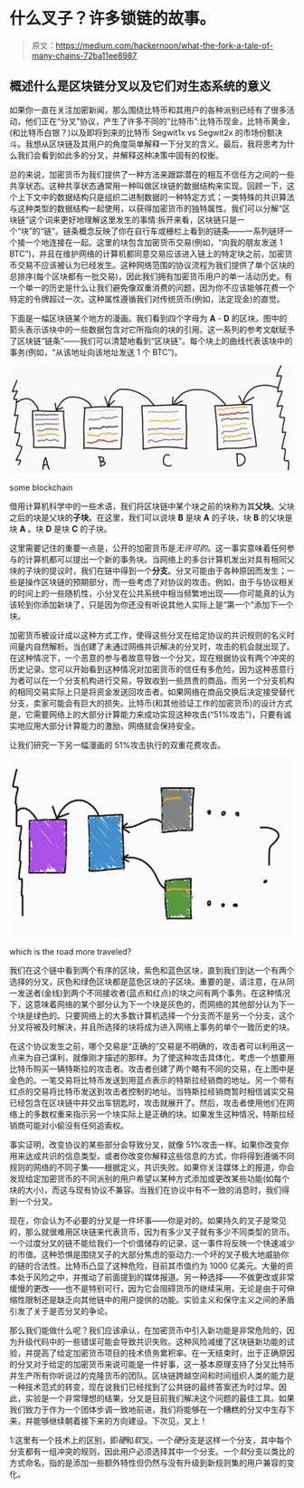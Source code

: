 # 什么叉子？许多锁链的故事。

> 原文：<https://medium.com/hackernoon/what-the-fork-a-tale-of-many-chains-72ba11ee8987>

## 概述什么是区块链分叉以及它们对生态系统的意义

如果你一直在关注加密新闻，那么围绕比特币和其用户的各种派别已经有了很多活动，他们正在“分叉”协议，产生了许多不同的“比特币”:比特币现金，比特币黄金，(和比特币白银？)以及即将到来的比特币 Segwit1x vs Segwit2x 的市场份额决斗。我想从区块链及其用户的角度简单解释一下分叉的含义。最后，我将思考为什么我们会看到如此多的分叉，并解释这种决策中固有的权衡。

总的来说，加密货币为我们提供了一种方法来跟踪潜在的相互不信任方之间的一些共享状态。这种共享状态通常用一种叫做区块链的数据结构来实现。回顾一下，这个上下文中的数据结构只是组织二进制数据的一种特定方式；一类特殊的共识算法与这种类型的数据结构一起使用，以获得加密货币的独特属性。我们可以分解“区块链”这个词来更好地理解这里发生的事情:拆开来看，区块链只是一个“块”的“链”。链条概念反映了你在自行车或栅栏上看到的链条——一系列链环一个接一个地连接在一起。这里的块包含加密货币交易(例如，“向我的朋友发送 1 BTC”)，并且在维护网络的计算机都同意交易应该进入链上的特定块之前，加密货币交易不应该被认为已经发生。这种网络范围的协议流程为我们提供了单个区块的总排序(每个区块都有一批交易)，因此我们拥有加密货币用户的单一活动历史。有一个单一的历史是什么让我们避免像双重消费的问题，因为你不应该能够花费一个特定的令牌超过一次。这种属性遵循我们对传统货币(例如，法定现金)的直觉。

下面是一幅区块链某个地方的漫画。我们看到四个字母为 **A** - **D** 的区块。图中的箭头表示该块中的一些数据包含对它所指向的块的引用。这一系列的参考文献赋予了区块链“链条”——我们可以清楚地看到“区块链”。每个块上的曲线代表该块中的事务(例如，“从该地址向该地址发送 1 个 BTC”)。

![](img/a2bae118af5114bbb568231e1c61926f.png)

some blockchain

借用计算机科学中的一些术语，我们将区块链中某个块之前的块称为其**父块**。父块之后的块是父块的**子块**。在这里，我们可以说块 **B** 是块 **A** 的子块，块 **B** 的父块是块 **A** 。块 **D** 是块 **C** 的子块。

这里需要记住的重要一点是，公开的加密货币是*无许可的*。这一事实意味着任何参与的计算机都可以提出一个新的事务块。当网络上的多台计算机发出对具有相同父块的子块的提议时，我们在链中得到一个**分支**。分叉可能由于各种原因而发生；一些是操作区块链的预期部分，而一些考虑了对协议的攻击。例如，由于与协议相关的时间上的一些随机性，小分叉在公共系统中相当频繁地出现——你可能真的认为该轮到你添加新块了，只是因为你还没有听说其他人实际上是“第一个”添加下一个块。

加密货币被设计成以这种方式工作，使得这些分叉在给定协议的共识规则的名义时间量内自然解析。当创建了未通过网络共识解决的分叉时，攻击的机会就出现了。在这种情况下，一个恶意的参与者故意导致一个分叉，现在根据协议有两个冲突的历史记录。您可以开始看到这种情况对加密货币的信任有多危险，因为这种恶意行为者可以在一个分支机构进行交易，导致收到一些昂贵的商品，而另一个分支机构的相同交易实际上只是将资金发送回攻击者。如果网络在商品交换后决定接受替代分支，卖家可能会有巨大的损失。比特币(和其他验证工作的加密货币)的设计方式是，它需要网络上的大部分计算能力来成功实现这种攻击(“51%攻击”)，只要有诚实地应用大部分计算能力的激励，网络就会保持安全。

让我们研究一下另一幅漫画的 51%攻击执行的双重花费攻击。

![](img/10075d247ccf2dfaef10166188629d40.png)

which is the road more traveled?

我们在这个链中看到两个有序的区块，紫色和蓝色区块，直到我们到达一个有两个选择的分叉，灰色和绿色区块都是蓝色区块的子区块。重要的是，请注意，在从同一发送者(金线)到两个不同接收者(蓝点和红点)的块之间有两个事务。在这种情况下，这意味着网络的某个部分认为下一个块是灰色的，而网络的其他部分认为下一个块是绿色的。只要网络上的大多数计算机选择一个分支而不是另一个分支，这个分叉将被及时解决，并且所选择的块将成为进入网络上事务的单个一致历史的块。

在这个协议发生之前，哪个交易是“正确的”交易是不明确的，攻击者可以利用这一点来为自己谋利，就像刚才描述的那样。为了使这种攻击具体化，考虑一个想要用比特币购买一辆特斯拉的攻击者。攻击者创建了两个略有不同的交易，在上图中是金色的。一笔交易将比特币发送到用蓝点表示的特斯拉经销商的地址。另一个带有红点的交易将比特币发送到攻击者控制的地址。当特斯拉经销商暂时相信诚实交易已经包含在区块链中并交出车钥匙时，攻击就展开了。然后，攻击者使用他们在网络上的多数权重来指示另一个块实际上是正确的块。如果发生这种情况，特斯拉经销商可能对小偷没有任何追索权。

事实证明，改变协议的某些部分会导致分叉，就像 51%攻击一样。如果你改变你用来达成共识的信息类型，或者你改变你解释这些信息的方式，你将得到遵循不同规则的网络的不同子集——根据定义，共识失败。如果你关注媒体上的报道，你会发现给定加密货币的不同派别的用户希望以某种方式添加或更改某些功能(如每个块的大小)，而这与现有协议不兼容。当我们在协议中有不一致的消息时，我们得到一个分叉。

现在，你会认为不必要的分叉是一件坏事——你是对的。如果持久的叉子是常见的，那么就很难用区块链来代表货币，因为有多少叉子就有多少不同类型的货币。一个过度分叉的链不能给我们一个价值储存的记录，这一事件将反映一个快速减少的市值。这种恐惧是围绕叉子的大部分焦虑的驱动力:一个坏的叉子极大地威胁你的链的合法性。比特币凸显了这种危险，目前其市值约为 1000 亿美元。大量的资本处于风险之中，并推动了前面提到的媒体报道。另一种选择——不做更改或非常缓慢的更改——也不是特别可行，因为它会阻碍货币的继续采用，无论是由于可伸缩性限制还是缺乏向其他链中的用户提供的功能。实验主义和保守主义之间的矛盾引发了关于是否分叉的争论。

那么我们能做什么呢？我们应该承认，在加密货币中引入新功能是非常危险的，因为升级代码中的一些错误可能会导致共识失败。这种风险减缓了区块链新功能的试验，并提高了给定加密货币项目的技术债务累积率。在一天结束时，出于正确原因的分叉对于给定的加密货币来说可能是一件好事，这一基本原理支持了分叉比特币并生产所有你听说过的克隆货币的团队。区块链跨越空间和时间组织人类的能力是一种技术范式的转变，现在说我们已经找到了公共链的最终答案还为时过早。因此，实验是一个非常理想的结果，分叉是目前我们解决这个问题的最佳工具。如果我们致力于作为一个团体步调一致地前进，我们将能够在一个糟糕的分叉中生存下来，并能够继续朝着接下来的方向建设。下次见，叉上！

1:这里有一个技术上的区别，即*硬*和*软*叉。一个*硬*分支是这样一个分支，其中每个分支都有一组冲突的规则，因此用户必须选择其中一个分支。一个*软*分支以类比的方式命名，指的是添加一些额外特性但仍然与没有升级到新规则集的用户兼容的变化。